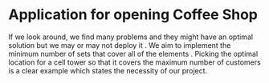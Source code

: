 # Application for opening Coffee Shop




 If we look around, we find many problems and they might have an optimal solution but we may or may not deploy it .
We aim to implement the minimum number of sets that cover all of the elements . Picking the optimal  location for a cell tower so that it covers the maximum 
number of customers is a clear example which states the necessity of our project.


